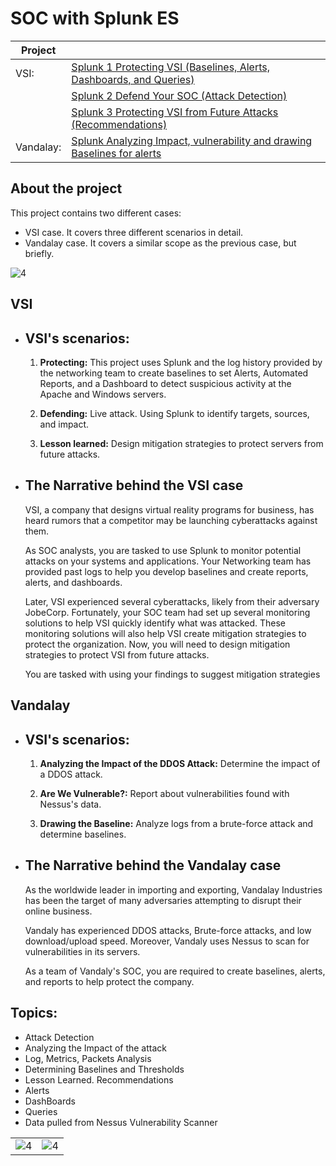 # SOC with Splunk ES

| Project ||
| ---| --- |
| VSI: | [Splunk 1 Protecting VSI (Baselines, Alerts, Dashboards, and Queries)](/Splunk%201%20Protecting%20VSI%20(Baselines%2C%20Alerts%2C%20Dashboards%2C%20and%20Queries).md) |
| | [Splunk 2 Defend Your SOC (Attack Detection)](/Splunk%202%20Defend%20Your%20SOC%20(Attack%20Detection).md) |
| | [Splunk 3 Protecting VSI from Future Attacks (Recommendations)](/Splunk%203%20Protecting%20VSI%20from%20Future%20Attacks%20(Recommendations).md) |
| Vandalay: | [Splunk Analyzing Impact, vulnerability and drawing Baselines for alerts](/Splunk%20Analyzing%20Impact%2C%20vulnerability%20and%20drawing%20Baselines%20for%20alerts.md) |

## About the project

This project contains two different cases:

- VSI case. It covers three different scenarios in detail.
- Vandalay case. It covers a similar scope as the previous case, but briefly. 

![4](/Images/2/8.png)

## VSI

- ## VSI's scenarios:

    1. **Protecting:** This project uses Splunk and the log history provided by the networking team to create baselines to set Alerts, Automated Reports, and a Dashboard to detect suspicious activity at the Apache and Windows servers.

    2. **Defending:**  Live attack. Using Splunk to identify targets, sources, and impact.

    3. **Lesson learned:** Design mitigation strategies to protect servers from future attacks.

- ## **The Narrative behind the VSI case**

    VSI, a company that designs virtual reality programs for business, has heard rumors that a competitor may be launching cyberattacks against them. 

    As SOC analysts, you are tasked to use Splunk to monitor potential attacks on your systems and applications. Your Networking team has provided past logs to help you develop baselines and create reports, alerts, and dashboards.

    Later, VSI experienced several cyberattacks, likely from their adversary JobeCorp. Fortunately, your SOC team had set up several monitoring solutions to help VSI quickly identify what was attacked. These monitoring solutions will also help VSI create mitigation strategies to protect the organization. Now, you will need to design mitigation strategies to protect VSI from future attacks.

    You are tasked with using your findings to suggest mitigation strategies

## Vandalay

- ## VSI's scenarios:

    1. **Analyzing the Impact of the DDOS Attack:** Determine the impact of a DDOS attack.

    2. **Are We Vulnerable?:** Report about vulnerabilities found with Nessus's data.

    3. **Drawing the Baseline:** Analyze logs from a brute-force attack and determine baselines.

- ## **The Narrative behind the Vandalay case**
    As the worldwide leader in importing and exporting, Vandalay Industries has been the target of many adversaries attempting to disrupt their online business. 

    Vandaly has experienced DDOS attacks, Brute-force attacks, and low download/upload speed. Moreover, Vandaly uses Nessus to scan for vulnerabilities in its servers. 

    As a team of Vandaly's SOC, you are required to create baselines, alerts, and reports to help protect the company.



## Topics:
- Attack Detection
- Analyzing the Impact of the attack
- Log, Metrics, Packets Analysis
- Determining Baselines and Thresholds
- Lesson Learned. Recommendations
- Alerts
- DashBoards
- Queries
- Data pulled from Nessus Vulnerability Scanner

| | |
| -- | -- |
| ![4](/Images/3/4.png) | ![4](/Images/2/9.png) |


